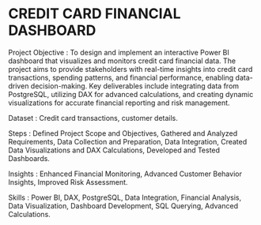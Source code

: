 # CREDIT CARD FINANCIAL DASHBOARD

Project Objective : To design and implement an interactive Power BI dashboard that visualizes and monitors credit card financial data. The project aims to provide stakeholders with real-time insights into credit card transactions, spending patterns, and financial performance, enabling data-driven decision-making. Key deliverables include integrating data from PostgreSQL, utilizing DAX for advanced calculations, and creating dynamic visualizations for accurate financial reporting and risk management.

Dataset : Credit card transactions, customer details.

Steps : Defined Project Scope and Objectives, Gathered and Analyzed Requirements, Data Collection and Preparation, Data Integration, Created Data Visualizations and DAX Calculations, Developed and Tested Dashboards.

Insights : Enhanced Financial Monitoring, Advanced Customer Behavior Insights, Improved Risk Assessment.

Skills : Power BI, DAX, PostgreSQL, Data Integration, Financial Analysis, Data Visualization, Dashboard Development, SQL Querying, Advanced Calculations.
